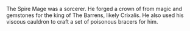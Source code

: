 The Spire Mage was a sorcerer. He forged a crown of from magic and gemstones for the king of The Barrens, likely Crixalis. He also used his viscous cauldron to craft a set of poisonous bracers for him.
